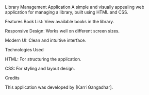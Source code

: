 Library Management Application
A simple and visually appealing web application for managing a library, built using HTML and CSS.

Features
Book List: View available books in the library.

Responsive Design: Works well on different screen sizes.

Modern UI: Clean and intuitive interface.

Technologies Used

HTML: For structuring the application.

CSS: For styling and layout design.

Credits

This application was developed by [Karri Gangadhar].

